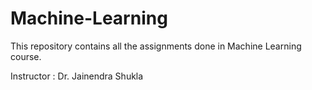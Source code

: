 # Machine-Learning
This repository contains all the assignments done in Machine Learning course.

Instructor : Dr. Jainendra Shukla

